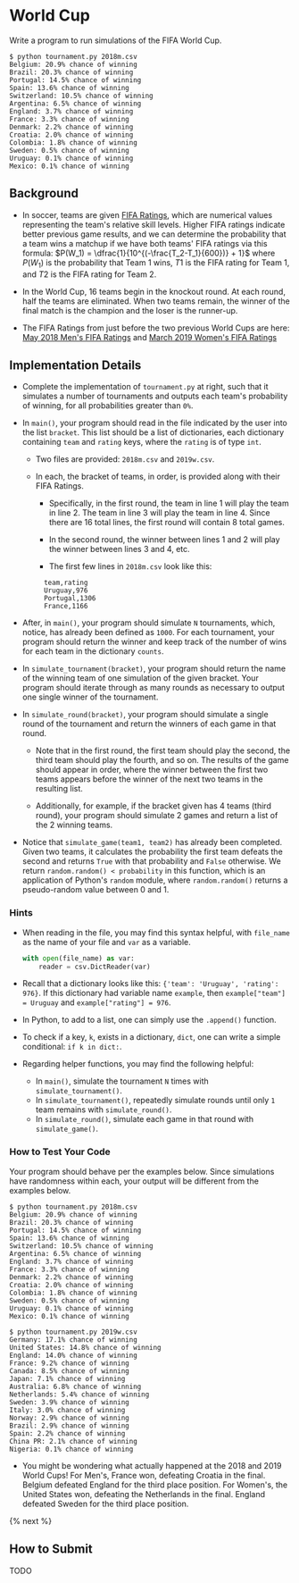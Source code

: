 # World Cup

Write a program to run simulations of the FIFA World Cup.

```
$ python tournament.py 2018m.csv
Belgium: 20.9% chance of winning
Brazil: 20.3% chance of winning
Portugal: 14.5% chance of winning
Spain: 13.6% chance of winning
Switzerland: 10.5% chance of winning
Argentina: 6.5% chance of winning
England: 3.7% chance of winning
France: 3.3% chance of winning
Denmark: 2.2% chance of winning
Croatia: 2.0% chance of winning
Colombia: 1.8% chance of winning
Sweden: 0.5% chance of winning
Uruguay: 0.1% chance of winning
Mexico: 0.1% chance of winning
```

## Background

* In soccer, teams are given [FIFA Ratings](https://en.wikipedia.org/wiki/FIFA_World_Rankings#Current_calculation_method), which are numerical values representing the team's relative skill levels. Higher FIFA ratings indicate better previous game results, and we can determine the probability that a team wins a matchup if we have both teams' FIFA ratings via this formula: $P(W_1) = \dfrac{1}{10^{(-\frac{T_2-T_1}{600})} + 1}$ where $P(W_1)$ is the probability that Team 1 wins, $T1$ is the FIFA rating for Team 1, and $T2$ is the FIFA rating for Team 2.

* In the World Cup, 16 teams begin in the knockout round. At each round, half the teams are eliminated. When two teams remain, the winner of the final match is the champion and the loser is the runner-up.

* The FIFA Ratings from just before the two previous World Cups are here: [May 2018 Men's FIFA Ratings](https://www.fifa.com/fifa-world-ranking/ranking-table/men/rank/id12189/) and [March 2019 Women's FIFA Ratings](https://www.fifa.com/fifa-world-ranking/ranking-table/women/rank/ranking_20190329/)


## Implementation Details

* Complete the implementation of `tournament.py` at right, such that it simulates a number of tournaments and outputs each team's probability of winning, for all probabilities greater than `0%`.

* In `main()`, your program should read in the file indicated by the user into the list `bracket`. This list should be a list of dictionaries, each dictionary containing `team` and `rating` keys, where the `rating` is of type `int`.

  * Two files are provided: `2018m.csv` and `2019w.csv`.

  * In each, the bracket of teams, in order, is provided along with their FIFA Ratings.

    * Specifically, in the first round, the team in line 1 will play the team in line 2. The team in line 3 will play the team in line 4. Since there are 16 total lines, the first round will contain 8 total games.

    * In the second round, the winner between lines 1 and 2 will play the winner between lines 3 and 4, etc.

    * The first few lines in `2018m.csv` look like this:

    ```
      team,rating
      Uruguay,976
      Portugal,1306
      France,1166
    ```

* After, in `main()`, your program should simulate `N` tournaments, which, notice, has already been defined as `1000`. For each tournament, your program should return the winner and keep track of the number of wins for each team in the dictionary `counts`.

* In `simulate_tournament(bracket)`, your program should return the name of the winning team of one simulation of the given bracket. Your program should iterate through as many rounds as necessary to output one single winner of the tournament.

* In `simulate_round(bracket)`, your program should simulate a single round of the tournament and return the winners of each game in that round.

  * Note that in the first round, the first team should play the second, the third team should play the fourth, and so on. The results of the game should appear in order, where the winner between the first two teams appears before the winner of the next two teams in the resulting list.

  * Additionally, for example, if the bracket given has 4 teams (third round), your program should simulate 2 games and return a list of the 2 winning teams.

* Notice that `simulate_game(team1, team2)` has already been completed. Given two teams, it calculates the probability the first team defeats the second and returns `True` with that probability and `False` otherwise. We return `random.random() < probability` in this function, which is an application of Python's `random` module, where `random.random()` returns a pseudo-random value between 0 and 1.


### Hints

* When reading in the file, you may find this syntax helpful, with `file_name` as the name of your file and `var` as a variable.

    ```python
    with open(file_name) as var:
        reader = csv.DictReader(var)
    ```

* Recall that a dictionary looks like this: `{'team': 'Uruguay', 'rating': 976}`. If this dictionary had variable name `example`, then `example["team"] = Uruguay` and `example["rating"] = 976`.

* In Python, to add to a list, one can simply use the `.append()` function.

* To check if a key, `k`, exists in a dictionary, `dict`, one can write a simple conditional: `if k in dict:`.

* Regarding helper functions, you may find the following helpful:
  * In `main()`, simulate the tournament `N` times with `simulate_tournament()`.
  * In `simulate_tournament()`, repeatedly simulate rounds until only `1` team remains with `simulate_round()`.
  * In `simulate_round()`, simulate each game in that round with `simulate_game()`.

### How to Test Your Code

Your program should behave per the examples below. Since simulations have randomness within each, your output will be different from the examples below.

```
$ python tournament.py 2018m.csv
Belgium: 20.9% chance of winning
Brazil: 20.3% chance of winning
Portugal: 14.5% chance of winning
Spain: 13.6% chance of winning
Switzerland: 10.5% chance of winning
Argentina: 6.5% chance of winning
England: 3.7% chance of winning
France: 3.3% chance of winning
Denmark: 2.2% chance of winning
Croatia: 2.0% chance of winning
Colombia: 1.8% chance of winning
Sweden: 0.5% chance of winning
Uruguay: 0.1% chance of winning
Mexico: 0.1% chance of winning
```

```
$ python tournament.py 2019w.csv
Germany: 17.1% chance of winning
United States: 14.8% chance of winning
England: 14.0% chance of winning
France: 9.2% chance of winning
Canada: 8.5% chance of winning
Japan: 7.1% chance of winning
Australia: 6.8% chance of winning
Netherlands: 5.4% chance of winning
Sweden: 3.9% chance of winning
Italy: 3.0% chance of winning
Norway: 2.9% chance of winning
Brazil: 2.9% chance of winning
Spain: 2.2% chance of winning
China PR: 2.1% chance of winning
Nigeria: 0.1% chance of winning
```

* You might be wondering what actually happened at the 2018 and 2019 World Cups! For Men's, France won, defeating Croatia in the final. Belgium defeated England for the third place position. For Women's, the United States won, defeating the Netherlands in the final. England defeated Sweden for the third place position.

{% next %}

## How to Submit

TODO
